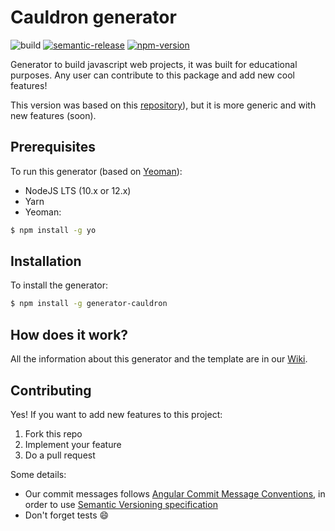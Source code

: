# Cauldron generator

![build](https://github.com/gpvidal/generator-cauldron/workflows/build/badge.svg)
[![semantic-release](https://img.shields.io/badge/%20%20%F0%9F%93%A6%F0%9F%9A%80-semantic--release-e10079.svg)](https://github.com/semantic-release/semantic-release)
[![npm-version](https://img.shields.io/npm/v/generator-cauldron?logo=npm)](https://www.npmjs.com/package/generator-cauldron)

Generator to build javascript web projects, it was built for educational purposes. Any user can contribute to this package and add new cool features!

This version was based on this [repository](https://github.com/IIC2513/generator-template)), but it is more generic and with new features (soon).

## Prerequisites

To run this generator (based on [Yeoman](https://yeoman.io/)):

* NodeJS LTS (10.x or 12.x)
* Yarn
* Yeoman:

```bash
$ npm install -g yo
```

## Installation

To install the generator:

```bash
$ npm install -g generator-cauldron
```

## How does it work?

All the information about this generator and the template are in our [Wiki](https://github.com/gpvidal/generator-cauldron/wiki).

## Contributing

Yes! If you want to add new features to this project:

1. Fork this repo
2. Implement your feature
3. Do a pull request

Some details:

* Our commit messages follows [Angular Commit Message Conventions](https://github.com/angular/angular.js/blob/master/DEVELOPERS.md#-git-commit-guidelines), in order to use [Semantic Versioning specification](https://semver.org/)
* Don't forget tests :smile:
